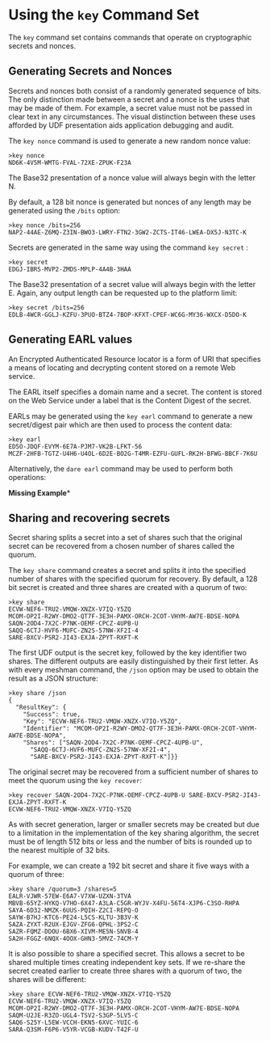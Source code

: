 
# Using the `key` Command Set

The `key` command set contains commands that operate on cryptographic secrets and
nonces.

## Generating Secrets and Nonces

Secrets and nonces both consist of a randomly generated sequence of bits. The
only distinction made between a secret and a nonce is the uses that may be 
made of them. For example, a secret value must not be passed in clear text in 
any circumstances. The visual distinction between these uses afforded by UDF 
presentation aids application debugging and audit.

The `key nonce` command is used to generate a new random nonce value:


````
>key nonce
ND6K-4V5M-WMTG-FVAL-72XE-ZPUK-F23A
````

The Base32 presentation of a nonce value will always begin with the letter N.

By default, a 128 bit nonce is generated but nonces of any length may be
generated using the `/bits` option:


````
>key nonce /bits=256
NAP2-44AE-Z6MQ-Z3IN-BWO3-LWRY-FTN2-3GW2-ZCTS-IT46-LWEA-DX5J-N3TC-K
````

Secrets are generated in the same way using the command `key secret` :


````
>key secret
EDGJ-IBRS-MVP2-ZMDS-MPLP-4A4B-3HAA
````

The Base32 presentation of a secret value will always begin with the letter E.
Again, any output length can be requested up to the platform limit:


````
>key secret /bits=256
EDLB-4WCR-GGLJ-KZFU-3PUO-BTZ4-7BOP-KFXT-CPEF-WC6G-MY36-WXCX-D5DO-K
````

## Generating EARL values

An Encrypted Authenticated Resource locator is a form of URI that specifies 
a means of locating and decrypting content stored on a remote Web service.

The EARL itself specifies a domain name and a secret. The content is stored
on the Web Service under a label that is the Content Digest of the secret.

EARLs may be generated using the `key earl` command to generate
a new secret/digest pair which are then used to process the content data:


````
>key earl
ED5O-JDQF-EVYM-6E7A-PJM7-VK2B-LFKT-56
MCZF-2HFB-TGTZ-U4H6-U4OL-6D2E-BO2G-T4MR-EZFU-GUFL-RK2H-BFWG-BBCF-7K6U
````

Alternatively, the `dare earl` command may be used to perform both operations:

**Missing Example***

## Sharing and recovering secrets

Secret sharing splits a secret into a set of shares such that the original
secret can be recovered from a chosen number of shares called the quorum.

The `key share` command creates a secret and splits it into the specified
number of shares with the specified quorum for recovery. By default, a 128
bit secret is created and three shares are created with a quorum of two:


````
>key share
ECVW-NEF6-TRU2-VMQW-XNZX-V7IQ-Y5ZQ
MCOM-OP2I-R2WY-DMO2-QT7F-3E3H-PAMX-ORCH-2COT-VHYM-AW7E-BDSE-NOPA
SAQN-2OD4-7X2C-P7NK-OEMF-CPCZ-4UPB-U
SAQQ-6CTJ-HVF6-MUFC-ZN2S-57NW-XF2I-4
SARE-BXCV-PSR2-JI43-EXJA-ZPYT-RXFT-K
````

The first UDF output is the secret key, followed by the key identifier 
two shares. The different outputs are easily distinguished by their first 
letter. As with every meshman command, the `/json` option may be used to 
obtain the result as a JSON structure:


````
>key share /json
{
  "ResultKey": {
    "Success": true,
    "Key": "ECVW-NEF6-TRU2-VMQW-XNZX-V7IQ-Y5ZQ",
    "Identifier": "MCOM-OP2I-R2WY-DMO2-QT7F-3E3H-PAMX-ORCH-2COT-VHYM-AW7E-BDSE-NOPA",
    "Shares": ["SAQN-2OD4-7X2C-P7NK-OEMF-CPCZ-4UPB-U",
      "SAQQ-6CTJ-HVF6-MUFC-ZN2S-57NW-XF2I-4",
      "SARE-BXCV-PSR2-JI43-EXJA-ZPYT-RXFT-K"]}}
````

The original secret may be recovered from a sufficient number of shares to
meet the quorum using the `key recover`:


````
>key recover SAQN-2OD4-7X2C-P7NK-OEMF-CPCZ-4UPB-U SARE-BXCV-PSR2-JI43-EXJA-ZPYT-RXFT-K
ECVW-NEF6-TRU2-VMQW-XNZX-V7IQ-Y5ZQ
````

As with secret generation, larger or smaller secrets may be created but due
to a limitation in the implementation of the key sharing algorithm, the secret 
must be of length 512 bits or less and the number of bits is rounded up to
the nearest multiple of 32 bits.

For example, we can create a 192 bit secret and share it five ways with a quorum
of three:


````
>key share /quorum=3 /shares=5
EALR-VJWR-57EW-E6A7-V7XW-UZXN-3TVA
MBVB-65YZ-HYKQ-V7HO-6X47-A3LA-C5GR-WYJV-X4FU-56T4-XJP6-C3SO-RHPA
SAYA-6D32-NMZK-6UUS-PQIH-Z2CI-REPQ-O
SAYW-B7HJ-KTC6-PE24-L5CS-KLTU-3B3V-K
SAZA-ZYXT-R2UX-EJGV-ZFG6-QPHL-3PS2-C
SAZR-FQMZ-DDOU-6BX6-XIVM-ME5N-SNVB-4
SA2H-FGGZ-6NQX-4OOX-GHN3-5MVZ-74CM-Y
````

It is also possible to share a specified secret. This allows a secret to be 
shared multiple times creating independent key sets. If we re-share the secret
created earlier to create three shares with a quorum of two, the shares will
be different:


````
>key share ECVW-NEF6-TRU2-VMQW-XNZX-V7IQ-Y5ZQ
ECVW-NEF6-TRU2-VMQW-XNZX-V7IQ-Y5ZQ
MCOM-OP2I-R2WY-DMO2-QT7F-3E3H-PAMX-ORCH-2COT-VHYM-AW7E-BDSE-NOPA
SAQM-U2JE-R3ZO-UGL4-TSV2-S3GP-5LV5-C
SAQ6-S25Y-L5EW-VCCH-EKN5-6XVC-YUIC-6
SARA-Q3SM-F6P6-V5YR-VCGB-KUDV-T42F-U
````

